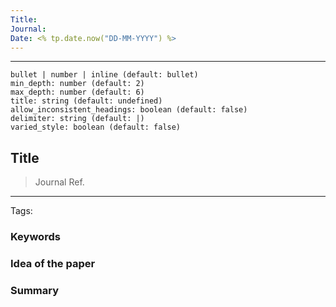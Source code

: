 ```yaml
---
Title: 
Journal:
Date: <% tp.date.now("DD-MM-YYYY") %>
---
```

----
```toc style: 
bullet | number | inline (default: bullet) 
min_depth: number (default: 2) 
max_depth: number (default: 6) 
title: string (default: undefined) 
allow_inconsistent_headings: boolean (default: false) 
delimiter: string (default: |) 
varied_style: boolean (default: false) 
```
## Title
>Journal Ref. 
----


Tags: 

### Keywords 


### Idea of the paper 


### Summary 

